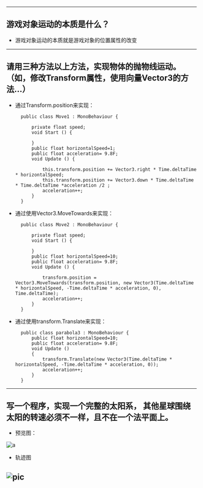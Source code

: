 
------
## 游戏对象运动的本质是什么？
- 游戏对象运动的本质就是游戏对象的位置属性的改变
------

## 请用三种方法以上方法，实现物体的抛物线运动。（如，修改Transform属性，使用向量Vector3的方法…）
- 通过Transform.position来实现：

        public class Move1 : MonoBehaviour {

            private float speed;
            void Start () {
                
            }
            public float horizontalSpeed=1;
            public float acceleration= 9.8F;
            void Update () {
                
                this.transform.position += Vector3.right * Time.deltaTime * horizontalSpeed;
                this.transform.position += Vector3.down * Time.deltaTime * Time.deltaTime *acceleration /2 ;
                acceleration++;
            }
        }

- 通过使用Vector3.MoveTowards来实现：

        public class Move2 : MonoBehaviour {

            private float speed;
            void Start () {
                
            }
            public float horizontalSpeed=10;
            public float acceleration= 9.8F;
            void Update () {
                
                transform.position = Vector3.MoveTowards(transform.position, new Vector3(Time.deltaTime * horizontalSpeed, -Time.deltaTime * acceleration, 0), Time.deltaTime);
                acceleration++;
            }
        }




- 通过使用transform.Translate来实现：

        public class parabola3 : MonoBehaviour {  
            public float horizontalSpeed=10;
            public float acceleration= 9.8F;
            void Update () 
            {  
                transform.Translate(new Vector3(Time.deltaTime * horizontalSpeed, -Time.deltaTime * acceleration, 0));  
                acceleration++; 
            }  
        }  
------

## 写一个程序，实现一个完整的太阳系， 其他星球围绕太阳的转速必须不一样，且不在一个法平面上。
- 预览图：

![a](http://m.qpic.cn/psb?/V13ncXZC2IVZm7/UhEQ6UC7s5yIoxvDhKCUeZGZkRmrittZofT3CTfj72Y!/b/dDIBAAAAAAAA&bo=tgMKAgAAAAARB40!&rf=viewer_4)
- 轨迹图

![pic](http://m.qpic.cn/psb?/V13ncXZC2IVZm7/zc6lbCcy.x0PKk3gb3kPkwGGSLxotg3xmMKAw.YJZBo!/b/dGoBAAAAAAAA&bo=sgMIAgAAAAARB4s!&rf=viewer_4)
------